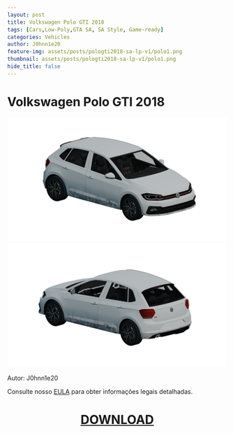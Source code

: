 ```yaml
---
layout: post
title: Volkswagen Polo GTI 2018
tags: [Cars,Low-Poly,GTA SA, SA Style, Game-ready]
categories: Vehicles
author: J0hnn1e20
feature-img: assets/posts/pologti2018-sa-lp-v1/polo1.png
thumbnail: assets/posts/pologti2018-sa-lp-v1/polo1.png
hide_title: false
---
```


# Volkswagen Polo GTI 2018

![VWPolo](/assets/posts/pologti2018-sa-lp-v1/polo1.png)
![VWPolo](/assets/posts/pologti2018-sa-lp-v1/polo2.png)

Autor: J0hnn1e20

Consulte nosso [EULA](https://j0hnn1e20.github.io/EULA.html) para obter informações legais detalhadas.

<h1 style="text-align: center; color: white;">
    <a href="/assets/posts/pologti2018-sa-lp-v1/PoloGTI2018-Civil-SA-v1.zip" download>DOWNLOAD</a>
<h1>